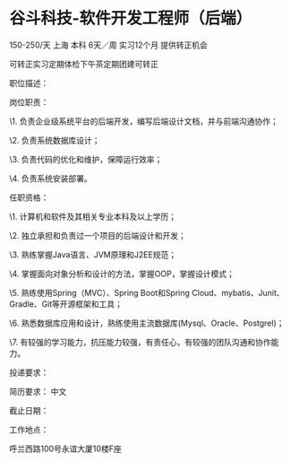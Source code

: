 # 谷斗科技-软件开发工程师（后端）

150-250/天 上海 本科 6天／周 实习12个月 提供转正机会

可转正实习定期体检下午茶定期团建可转正

职位描述：

岗位职责：

\1. 负责企业级系统平台的后端开发，编写后端设计文档，并与前端沟通协作；

\2. 负责系统数据库设计；

\3. 负责代码的优化和维护，保障运行效率；

\4. 负责系统安装部署。

任职资格：

\1. 计算机和软件及其相关专业本科及以上学历；

\2. 独立承担和负责过一个项目的后端设计和开发；

\3. 熟练掌握Java语言、JVM原理和J2EE规范；

\4. 掌握面向对象分析和设计的方法，掌握OOP，掌握设计模式；

\5. 熟练使用Spring（MVC）、Spring Boot和Spring Cloud、mybatis、Junit、Gradle、Git等开源框架和工具；

\6. 熟悉数据库应用和设计，熟练使用主流数据库(Mysql、Oracle、Postgrel)；

\7. 有较强的学习能力，抗压能力较强，有责任心，有较强的团队沟通和协作能力。

投递要求：

简历要求： 中文

截止日期：

工作地点：

呼兰西路100号永谊大厦10楼F座